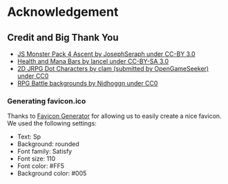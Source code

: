 # Acknowledgement

## Credit and Big Thank You

- [JS Monster Pack 4 Ascent by JosephSeraph under CC-BY 3.0](https://opengameart.org/content/js-monster-pack-4-ascent)
- [Health and Mana Bars by lancel under CC-BY-SA 3.0](https://opengameart.org/content/health-and-mana-bars)
- [2D JRPG Dot Characters by clam (submitted by OpenGameSeeker) under CC0](https://opengameart.org/content/2d-jrpg-dot-character)
- [RPG Battle backgrounds by Nidhoggn under CC0](https://opengameart.org/content/backgrounds-3)

### Generating favicon.ico

Thanks to [Favicon Generator](https://favicon.io/favicon-generator/) for allowing us to easily create a nice favicon.
We used the following settings:

- Text: Sp
- Background: rounded
- Font family: Satisfy
- Font size: 110
- Font color: #FF5
- Background color: #005
